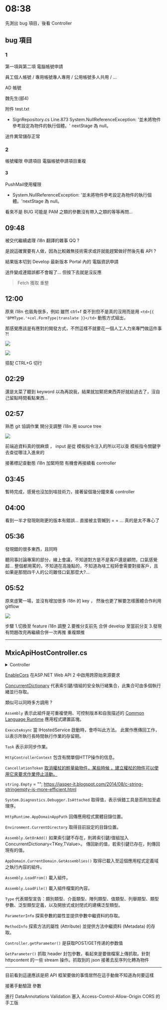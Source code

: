 # 08:38

先測出 bug 項目，後看 Controller

## bug 項目

### 1

第一項與第二項 電腦帳號申請

員工個人帳號 / 專用帳號專人專用 / 公用帳號多人共用 / ...

AD 帳號

魏先生(部4)

附件 test.txt

* SignRepository.cs Line.873 System.NullReferenceException: '並未將物件參考設定為物件的執行個體。' nextStage 為 null。

送件異常儲存正常

### 2

帳號權限 申請項目 電腦帳號申請項目重複

#### 3

PushMail使用權限

* System.NullReferenceException: '並未將物件參考設定為物件的執行個體。'nextStage 為 null。

看來不是 BUG 可能是 PAM 之類的參數沒有帶入之類的等等再問...

## 09:48

被交代繼續處理 i18n 翻譯的雜事 QQ ?

是說這確實要有人做，因為比較雜無技術需求或許就能趕緊做好然後先看 API ?

結果版本切到 Develop 最新版本 Portal 內的 電腦資訊申請

送件變成連錯誤都不會報了... 但按下去就是沒反應

> Fetch 獲取 重整

## 12:00

原來 i18n 也眉角很多，例如 雖然 ctrl+f 查不到但不是真的沒用而是用 `<td>{{ 'BPMType.'+col.FormType|translate }}</td>` 動態方式組出，

那感覺應該是有應對的開發方式，不然這樣不就要花一個人工人力來專門做這件事 ?!

![](../img/i18nreallydothis.png)

![](../img/i18nreallydothis2.png)

搭配 CTRL+G 切行

## 02:29

還是太菜了聽到 keyword 以為再說我，結果就加緊把東西弄好就給過去了，沒自己留點時間看點東西...

## 02:57

熟悉 git 協調作業 開分支調整 i18n 用 source tree

![](../img/sourcetree分支.png)

前端追資料真的很麻煩 ， input 是從 模板指令注入的所以可以查 模板指令關鍵字 去查從哪注入進來的

接著標記查動態 i18n 加緊時間 有機會再接續看 controller

## 03:45

暫時完成，感覺也沒加到啥技術力，接著留個幾分鐘來看 controller

## 04:00

看到一半才發現剛剛更的版本有錯誤... 直接被主管贓到 = = ... 真的是太不專心了

## 05:36

發現錯的很多東西，且同時

聽同事討論專案的部分，線上會議，不知道對方是不是客戶還是顧問，口氣感覺超... 整個都用罵的，不知道在高幾點的，不知道為啥工程師會需要對接客戶，且如果是那間四千人的公司難怪口氣那麼大?...

## 05:52

原來虛驚一場，並沒有增加很多 i18n 的 key ， 然後也更了解要怎樣團體合作利用 gitflow

![](/sinda-notes/img/developbranh.png)

步驟 1.切換至 feature i18n 調整  2.要推分支前先 合併 develop 至當前分支 3.發現有問題改完再繼續合併一次再推 重複類推

---

## MxicApiHostController.cs

<details>
  <summary>Controller</summary>

```C#
using Mxic.Framework.Core;
using Mxic.Framework.ServerComponent;
using Mxic.Framework.Web.WebApiHostBase;
using Mxic.ITC.Portal.API.App_Start;
using Newtonsoft.Json;
using System;
using System.Collections.Concurrent;
using System.Collections.Generic;
using System.ComponentModel.DataAnnotations;
using System.Configuration;
using System.IO;
using System.Linq;
using System.Net;
using System.Net.Http;
using System.Net.Http.Headers;
using System.Reflection;
using System.Text;
using System.Threading;
using System.Threading.Tasks;
using System.Web;
using System.Web.Http;
using System.Web.Http.Controllers;
using System.Web.Http.Cors;
using System.Web.Http.Filters;
using System.Web.Mvc;

namespace Mxic.ITC.Portal.API.Controllers
{
    /// <summary>
    /// Mxic 的 Web PI Service Layer 主要入口
    /// 注意：請不要任意修改 Api Controller 的名稱，若真需要修改，請連同 App_Start 下的 WebApiConfig.cs 中的 Route 設定一起修改。
    /// </summary>
    [EnableCors(origins: "*", headers: "*", methods: "*")]
    public class MxicApiHostController : ApiHostBase
    {
        private static ConcurrentDictionary<string, Assembly> _dllMap = new ConcurrentDictionary<string, Assembly>(System.StringComparer.OrdinalIgnoreCase);
        public override Task<HttpResponseMessage> ExecuteAsync(HttpControllerContext controllerContext, CancellationToken cancellationToken)
        {
            string fileName = controllerContext.RouteData.Values["fileName"].ToString();
            string className = controllerContext.RouteData.Values["className"].ToString();
            string nameSpaceName = controllerContext.RouteData.Values["nameSpaceName"].ToString();
            string methodName = controllerContext.RouteData.Values["methodName"].ToString();

            string appPath = string.Empty;

            bool result = true;

            if (System.Diagnostics.Debugger.IsAttached)
            {
                try
                {
                    appPath = HttpRuntime.AppDomainAppPath;
                }
                catch
                {
                    appPath = Environment.CurrentDirectory;
                    result = false;
                }
            }
            else
            {
                appPath = HttpRuntime.AppDomainAppPath;
            }

            string dllPath = "";

            if (result)
            {
                dllPath = "bin/" + fileName + ".dll";
            }
            else
            {
                // 此路徑為project/bin/debug
                dllPath = "/" + fileName + ".dll";
            }

            // fileName, string nameSpaceName, string className, string methodName
            Assembly ass = _dllMap.GetOrAdd(fileName, name => LoadAssembly(name, appPath + dllPath));
            Type magicType = ass.GetType(nameSpaceName + "." + className);
            ParameterInfo ParamInfo = null;
            MethodInfo magicMethod = magicType.GetMethod(methodName);
            ParamInfo = magicMethod.GetParameters().FirstOrDefault();

            object InvokeObj = null;
            object parameter = GetParameter();
            if (ParamInfo != null)
            {

                switch (ParamInfo.ParameterType.ToString())
                {
                    case "System.Int16":
                    case "System.Int32":
                    case "System.Single":
                    case "System.DateTime":
                    case "System.Double":
                    case "System.Decimal":
                    case "System.Boolean":
                    case "System.String":
                    case "System.Byte[]":
                        break;

                    default:    //如果都不是以上的物件，才進行 JSON DeserializeObject.
                                //parameter = "{\"PageSize\":20,\"PageNum\":1,\"Logger\":\"\",\"StartDate\":\"\",\"EndDate\":\"\",\"LogObject\":{\"SystemName\":null,\"DBServer\":null,\"DBName\":\"DB2\",\"FromName\":null,\"RecordOwnder\":null,\"AccessBy\":null,\"RecordId\":null}}";
                        InvokeObj = JsonConvert.DeserializeObject(parameter.ToString(), ParamInfo.ParameterType);
                        break;
                }

                #region DataAnnotations Validation
                /*如果 InvokeObj 有 NoValidation 這個 Property 且為 true 則不進行驗證*/
                var noValidation = Convert.ToBoolean(InvokeObj?.GetType()?.GetProperty("NoValidation")?.GetValue(InvokeObj));
                if (!noValidation)
                {
                    var langCode = controllerContext.Request.Headers.AcceptLanguage.FirstOrDefault()?.Value;
                    if (InvokeObj != null)
                    {
                        var context = new ValidationContext(InvokeObj);
                        var results = new List<ValidationResult>();
                        var isValid = Validator.TryValidateObject(InvokeObj, context, results,true);

                        var sb = new StringBuilder();
                        if (!isValid)
                        {
                            foreach (var validationResult in results)
                            {
                                sb.AppendLine(validationResult.ErrorMessage.Translate(langCode));
                            }
                            //throw new ValidationException(sb.ToString());
                            HttpResponseMessage response = new HttpResponseMessage();
                            response.StatusCode = HttpStatusCode.NotAcceptable;
                            response.Content = new StringContent(sb.ToString());
                            response.Headers.Add("Access-Control-Allow-Origin", "*");
                            throw new HttpResponseException(response);

                        }
                    }
                }
                #endregion

            }
            return base.ExecuteAsync(controllerContext, cancellationToken);
        }
        private Assembly LoadAssembly(string dllName, string dllPath)
        {
            var assembly = AppDomain.CurrentDomain.GetAssemblies().FirstOrDefault(s => string.Equals(s.GetName().Name, dllName, StringComparison.OrdinalIgnoreCase));
            if (assembly != null) return assembly;

            try
            {
                assembly = Assembly.LoadFrom(dllPath);
            }
            catch
            {
                assembly = Assembly.LoadFile(dllPath);
            }

            return assembly;
        }

        private object GetParameter()
        {
            object inputParams = null;

            if (HttpContext.Current.Request.Headers["Content-Type"].IndexOf("application/json") >= 0
                || HttpContext.Current.Request.Headers["Content-Type"].IndexOf("text/plain") >= 0)
            {
                HttpContext.Current.Request.InputStream.Position = 0;
                var tempStream = new MemoryStream((int)HttpContext.Current.Request.InputStream.Length);

                HttpContext.Current.Request.InputStream.CopyTo(tempStream);
                tempStream.Position = 0;
                using (var sr = new StreamReader(tempStream))
                    inputParams = sr.ReadToEnd();

                HttpContext.Current.Request.InputStream.Position = 0;
            }
            else
            {
                inputParams = HttpContext.Current.Request.InputStream;
            }

            return inputParams;
        }
    }

}
```

</details>

[EnableCors](https://www.google.com/search?q=EnableCors&rlz=1C1CHBF_zh-TWTW905TW905&oq=EnableCors&aqs=chrome..69i57j0l7.600j0j7&sourceid=chrome&ie=UTF-8) 在ASP.NET Web API 2 中啟用跨原始來源要求

[ConcurrentDictionary](https://blog.darkthread.net/blog/concurrentdictionary/) 代表索引鍵/值組的安全執行緒集合，此集合可由多個執行緒並行存取。

類似可以同時多方調用 ?

`Assembly` 表示此組件是可重複使用、可控制版本和自我描述的 [Common Language Runtime](https://zh.wikipedia.org/wiki/%E9%80%9A%E7%94%A8%E8%AA%9E%E8%A8%80%E9%81%8B%E8%A1%8C%E5%BA%AB) 應用程式建置區塊。

`ExecuteAsync` 當 IHostedService 啟動時，會呼叫此方法。 此實作應傳回工作，以表示所執行長時間執行作業的存留期。

`Task` 表示非同步作業。

`HttpControllerContext` 包含有關單個HTTP操作的信息。

`CancellationToken` [取消權杖的輕量級物件，某些時候 ，建立權杖的物件可以使用它來要求作業停止活動。](https://docs.microsoft.com/zh-tw/dotnet/standard/threading/cancellation-in-managed-threads)

`string.Empty` = ""; <https://jasper-it.blogspot.com/2014/08/c-string-stringempty-is-more-efficient.html>

`System.Diagnostics.Debugger.IsAttached` 取得值，表示偵錯工具是否附加至處理序。

`HttpRuntime.AppDomainAppPath` 回傳應用程式實體目錄位置。

`Environment.CurrentDirectory` 取得目前設定的目錄位置。

`Assembly.GetOrAdd()` 如果索引鍵不存在，則將索引鍵/值組加入 ConcurrentDictionary<TKey,TValue>。 傳回新的值，若索引鍵已存在，則傳回現有的值。

`AppDomain.CurrentDomain.GetAssemblies()` 取得已載入至這個應用程式定義域之執行內容的組件。

`Assembly.LoadFrom()` 載入組件。

`Assembly.LoadFile()` 載入組件檔案的內容。

`Type` 代表類型宣告：類別類型、介面類型、陣列類型、值類型、列舉類型、類型參數、泛型類型定義，以及開放式或封閉式的建構泛型類型。

`ParameterInfo` 探索參數的屬性並提供參數中繼資料的存取。

`MethodInfo` 探索方法的屬性 (Attribute) 並提供方法中繼資料 (Metadata) 的存取。

`Controller.getParameter()` 是获取POST/GET传递的参数值

`GetParameter()` 抓取 header 封包參數，看起來是要做檔案上傳抓取。針對 httpcontent 的一些 stream 操作。抓取到的 json 接著去反序列化轉為物件

---

目前看到這邊應該是把 API 框架要做的事情居然在這手動做不知道為何要這樣

接著手動驗證 參數

進行 DataAnnotations Validation 塞入 Access-Control-Allow-Origin CORS 的手工版